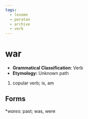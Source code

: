 ```yaml
---
tags:
  - lexeme
  - peratan
  - archive
  - verb
---
```


# war

- **Grammatical Classification**: Verb
- **Etymology:** Unknown path

1. copular verb; is, am

## Forms
\*_wares_: past; was, were